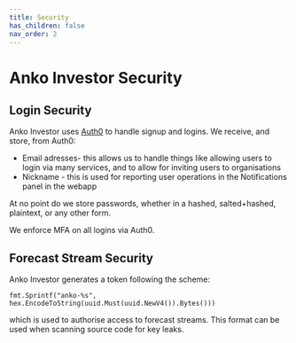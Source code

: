 ```yaml
---
title: Security
has_children: false
nav_order: 2
---
```


# Anko Investor Security

## Login Security

Anko Investor uses [Auth0](https://auth0.com) to handle signup and logins. We receive, and store, from Auth0:

* Email adresses- this allows us to handle things like allowing users to login via many services, and to allow for inviting users to organisations
* Nickname - this is used for reporting user operations in the Notifications panel in the webapp

At no point do we store passwords, whether in a hashed, salted+hashed, plaintext, or any other form.

We enforce MFA on all logins via Auth0.

## Forecast Stream Security

Anko Investor generates a token following the scheme:

```golang
fmt.Sprintf("anko-%s", hex.EncodeToString(uuid.Must(uuid.NewV4()).Bytes()))
```

which is used to authorise access to forecast streams. This format can be used when scanning source code for key leaks.
